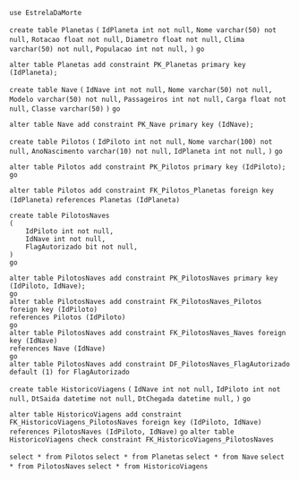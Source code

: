 `use EstrelaDaMorte`

`create table Planetas`
`(`
	`IdPlaneta int not null,`
	`Nome varchar(50) not null,`
	`Rotacao float not null,`
	`Diametro float not null,`
	`Clima varchar(50) not null,`
	`Populacao int not null,`
`)`
`go`

`alter table Planetas add constraint PK_Planetas primary key (IdPlaneta);`


`create table Nave`
`(`
	`IdNave int not null,`
	`Nome varchar(50) not null,`
	`Modelo varchar(50) not null,`
	`Passageiros int not null,`
	`Carga float not null,`
	`Classe varchar(50)`
`)`
`go`

`alter table Nave add constraint PK_Nave primary key (IdNave);`


`create table Pilotos`
`(`
	`IdPiloto int not null,`
	`Nome varchar(100) not null,`
	`AnoNascimento varchar(10) not null,`
	`IdPlaneta int not null,`
`)`
`go`

`alter table Pilotos add constraint PK_Pilotos primary key (IdPiloto);`
`go`

`alter table Pilotos add constraint FK_Pilotos_Planetas foreign key (IdPlaneta)`
`references Planetas (IdPlaneta)`


	create table PilotosNaves
	(
		IdPiloto int not null,
		IdNave int not null,
		FlagAutorizado bit not null,
	)
	go
	
	alter table PilotosNaves add constraint PK_PilotosNaves primary key (IdPiloto, IdNave);
	go
	alter table PilotosNaves add constraint FK_PilotosNaves_Pilotos foreign key (IdPiloto)
	references Pilotos (IdPiloto)
	go
	alter table PilotosNaves add constraint FK_PilotosNaves_Naves foreign key (IdNave)
	references Nave (IdNave)
	go
	alter table PilotosNaves add constraint DF_PilotosNaves_FlagAutorizado default (1) for FlagAutorizado

`create table HistoricoViagens`
`(`
	`IdNave int not null,`
	`IdPiloto int not null,`
	`DtSaida datetime not null,`
	`DtChegada datetime null,`
`)`
`go`

`alter table HistoricoViagens add constraint FK_HistoricoViagens_PilotosNaves foreign key (IdPiloto, IdNave)`
`references PilotosNaves (IdPiloto, IdNave)`
`go`
`alter table HistoricoViagens check constraint FK_HistoricoViagens_PilotosNaves`

`select * from Pilotos`
`select * from Planetas`
`select * from Nave`
`select * from PilotosNaves`
`select * from HistoricoViagens`